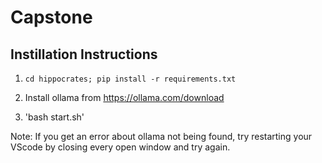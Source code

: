 # Capstone

## Instillation Instructions

1) `cd hippocrates; pip install -r requirements.txt`

2) Install ollama from https://ollama.com/download

3) 'bash start.sh'

Note: If you get an error about ollama not being found, try restarting your VScode by closing every open window and try again.